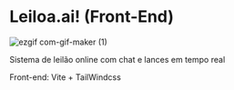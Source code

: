 # Leiloa.ai! (Front-End)

![ezgif com-gif-maker (1)](https://user-images.githubusercontent.com/11262233/231283062-77a3dbce-31b6-4e9e-a6f5-163ce8a03203.gif)

Sistema de leilão online com chat e lances em tempo real

Front-end: Vite + TailWindcss


